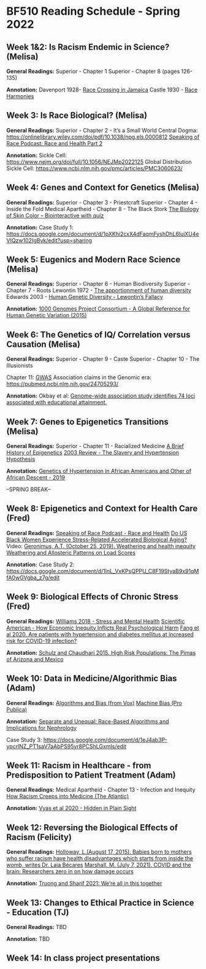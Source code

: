 # BF510 Reading Schedule - Spring 2022

## Week 1&2: Is Racism Endemic in Science? (Melisa)

**General Readings:**
Superior - Chapter 1
Superior - Chapter 8 (pages 126-135)

**Annotation:**
Davenport 1928- [Race Crossing in Jamaica](https://www-jstor-org.ezproxy.bu.edu/stable/7978?sid=primo?sid=primo)
Castle 1930 - [Race Harmonies](https://www-science-org.ezproxy.bu.edu/doi/10.1126/science.71.1850.603)

## Week 3: Is Race Biological? (Melisa)

**General Readings:**
Superior - Chapter 2 - It’s a Small World
Central Dogma: https://onlinelibrary.wiley.com/doi/pdf/10.1038/npg.els.0000812
[Speaking of Race Podcast: Race and Health Part 2](https://soundcloud.com/user-88955638/race-and-health-part-2)

**Annotation:**
Sickle Cell: https://www.nejm.org/doi/full/10.1056/NEJMp2022125
Global Distribution Sickle Cell: https://www.ncbi.nlm.nih.gov/pmc/articles/PMC3060623/

## Week 4: Genes and Context for Genetics (Melisa)

**General Readings:**
Superior - Chapter 3 - Priestcraft
Superior - Chapter 4 - Inside the Fold
Medical Apartheid - Chapter 8 - The Black Stork
[The Biology of Skin Color – Biointeractive with quiz](http://media.hhmi.org/biointeractive/interactivevideo/skincolorquiz/)

**Annotation:**
Case Study 1: https://docs.google.com/document/d/1pXKhi2cxX4dFaqmFyshDhL6luiXU4eVIQzw102IgBvk/edit?usp=sharing

## Week 5: Eugenics and Modern Race Science (Melisa)

**General Readings:**
Superior - Chapter 6 - Human Biodiversity
Superior - Chapter 7 - Roots
Lewontin 1972  - [The apportionment of human diversity](https://link.springer.com/chapter/10.1007/978-1-4684-9063-3_14)
Edwards 2003 - [Human Genetic Diversity -  Lewontin’s Fallacy](https://onlinelibrary-wiley-com.ezproxy.bu.edu/share/WTSC5RRUZH9UYJ9BFIRB?target=10.1002/bies.10315)

**Annotation:**
[1000 Genomes Project Consortium - A Global Reference for Human Genetic Variation (2015)](https://www.nature.com/articles/nature15393)

## Week 6: The Genetics of IQ/ Correlation versus Causation (Melisa)

**General Readings:**
Superior - Chapter 9 - Caste
Superior - Chapter 10 - The Illusionists

Chapter 11: [GWAS](https://journals.plos.org/ploscompbiol/article?id=10.1371/journal.pcbi.1002822)
Association claims in the Genomic era: https://pubmed.ncbi.nlm.nih.gov/24705293/

**Annotation:**
Okbay et al: [Genome-wide association study identifies 74 loci associated with educational attainment.](https://pubmed.ncbi.nlm.nih.gov/27225129/)

## Week 7: Genes to Epigenetics Transitions (Melisa)

**General Readings:**
Superior - Chapter 11 - Racialized Medicine
[A Brief History of Epigenetics](https://pubmed.ncbi.nlm.nih.gov/24384572/)
[2003 Review - The Slavery and Hypertension Hypothesis](https://www.jstor.org/stable/pdf/3703292.pdf?refreqid=excelsior%3A35f6408fad8157ab407fe8ee568f78ea)

**Annotation:**
[Genetics of Hypertension in African Americans and Other of African Descent - 2019](https://www.ncbi.nlm.nih.gov/labs/pmc/articles/PMC6429313/)


–SPRING BREAK–

## Week 8: Epigenetics and Context for Health Care (Fred)

**General Readings:**
[Speaking of Race Podcast - Race and Health](http://speakingofrace.ua.edu/podcast/race-and-health-part-3)
[Do US Black Women Experience Stress-Related Accelerated Biological Aging?](https://www.ncbi.nlm.nih.gov/labs/pmc/articles/PMC2861506/)
Video: [Geronimus, A.T. (October 25, 2019). Weathering and health inequity](https://www.youtube.com/watch?v=J_NmO9Sv7nE)
[Weathering and Allosteric Patterns on Load Scores](https://www.ncbi.nlm.nih.gov/pmc/articles/PMC1470581/)

**Annotation:**
Case Study 2: https://docs.google.com/document/d/1lnL_VxKPsQPPU_C8F19StyaB9x91qMfA0wGVgba_z7g/edit

## Week 9: Biological Effects of Chronic Stress (Fred)

**General Readings:**
[Williams 2018 - Stress and Mental Health](https://www.ncbi.nlm.nih.gov/labs/pmc/articles/PMC6532404/pdf/nihms-1012456.pdf)
[Scientific American - How Economic Inequity Inflicts Real Psychological Harm](https://www.scientificamerican.com/article/how-economic-inequality-inflicts-real-biological-harm/#reading-list)
[Fang et al 2020.  Are patients with hypertension and diabetes mellitus at increased risk for COVID-19 infection?]( https://www.ncbi.nlm.nih.gov/labs/pmc/articles/PMC6532404/pdf/nihms-1012456.pdf)

**Annotation:**
[Schulz and Chaudhari 2015.  High Risk Populations: The Pimas of Arizona and Mexico](https://www.ncbi.nlm.nih.gov/labs/pmc/articles/PMC4418458/)

## Week 10: Data in Medicine/Algorithmic Bias (Adam)

**General Readings:**
[Algorithms and Bias (from Vox)](https://www.vox.com/recode/2020/2/18/21121286/algorithms-bias-discrimination-facial-recognition-transparency)
[Machine Bias (Pro Publica)](https://www.propublica.org/article/machine-bias-risk-assessments-in-criminal-sentencing)

**Annotation:**
[Separate and Unequal: Race-Based Algorithms and Implications for Nephrology](https://pubmed.ncbi.nlm.nih.gov/33510038/)

Case Study 3: https://docs.google.com/document/d/1eJ4ab3P-ypcrlNZ_PT1saV7aAbPS95yr8PCShLGxmIs/edit

## Week 11: Racism in Healthcare - from Predisposition to Patient Treatment (Adam)

**General Readings:**
Medical Apartheid - Chapter 13 - Infection and Inequity
[How Racism Creeps into Medicine (The Atlantic)](https://www.theatlantic.com/health/archive/2014/08/how-racism-creeps-into-medicine/378618/)

**Annotation:**
[Vyas et al 2020 - Hidden in Plain Sight](https://www.nejm.org/doi/pdf/10.1056/NEJMms2004740?articleTools=true)


## Week 12: Reversing the Biological Effects of Racism (Felicity)

**General Readings:**
[Holloway, L.(August 17, 2015). Babies born to mothers who suffer racism have health disadvantages which starts from inside the womb, writes Dr. Laia Bécares](https://www.runnymedetrust.org/blog/the-link-between-racism-and-childrens-poor-health)
[Marshall, M.  (July 7, 2021). COVID and the brain: Researchers zero in on how damage occurs](https://www.nature.com/articles/d41586-021-01693-6)

**Annotation:**
[Truong and Sharif 2021: We’re all in this together](https://link.springer.com/article/10.1007/s11673-020-10069-w)

## Week 13: Changes to Ethical Practice in Science - Education  (TJ)

**General Readings:**
TBD

**Annotation:**
TBD

## Week 14: In class project presentations
